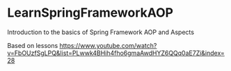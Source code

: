 # LearnSpringFrameworkAOP
Introduction to the basics of Spring Framework AOP and Aspects

Based on lessons https://www.youtube.com/watch?v=FbOUzfSgLPQ&list=PLwwk4BHih4fho6gmaAwdHYZ6QQq0aE7Zi&index=28
